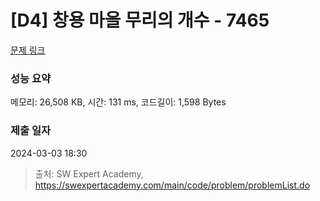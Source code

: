 # [D4] 창용 마을 무리의 개수 - 7465 

[문제 링크](https://swexpertacademy.com/main/code/problem/problemDetail.do?contestProbId=AWngfZVa9XwDFAQU) 

### 성능 요약

메모리: 26,508 KB, 시간: 131 ms, 코드길이: 1,598 Bytes

### 제출 일자

2024-03-03 18:30



> 출처: SW Expert Academy, https://swexpertacademy.com/main/code/problem/problemList.do